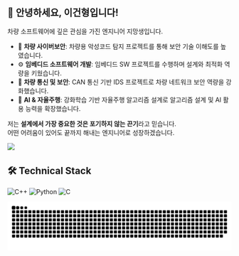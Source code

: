 ## 👋 안녕하세요, 이건형입니다!  

차량 소프트웨어에 깊은 관심을 가진 엔지니어 지망생입니다.  
- 🚗 **차량 사이버보안**: 차량용 악성코드 탐지 프로젝트를 통해 보안 기술 이해도를 높였습니다.  
- ⚙️ **임베디드 소프트웨어 개발**: 임베디드 SW 프로젝트를 수행하며 설계와 최적화 역량을 키웠습니다.  
- 🔗 **차량 통신 및 보안**: CAN 통신 기반 IDS 프로젝트로 차량 네트워크 보안 역량을 강화했습니다.  
- 🤖 **AI & 자율주행**: 강화학습 기반 자율주행 알고리즘 설계로 알고리즘 설계 및 AI 활용 능력을 확장했습니다.  

저는 **설계에서 가장 중요한 것은 포기하지 않는 끈기**라고 믿습니다.  
어떤 어려움이 있어도 끝까지 해내는 엔지니어로 성장하겠습니다.


<a href="https://solved.ac/rjsgud0314/">
  <img src="http://mazassumnida.wtf/api/v2/generate_badge?boj=rjsgud0314" width="300"/>
</a>

## 🛠️ Technical Stack

![C++](https://img.shields.io/badge/C++-00599C?style=for-the-badge&logo=cplusplus&logoColor=white)
![Python](https://img.shields.io/badge/Python-3776AB?style=flat-square&logo=python&logoColor=white)
![C](https://img.shields.io/badge/C-%23A8B9CC?style=for-the-badge&logo=c&logoColor=white)

<img src="https://raw.githubusercontent.com/Platane/snk/output/github-contribution-grid-snake.svg" alt="snake gif" />

